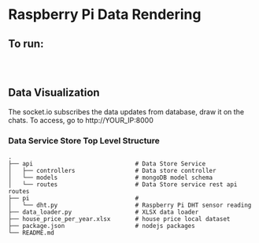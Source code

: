 Raspberry Pi Data Rendering
============================
## To run:
```mongod 
```
```npm install
```
```node server.js
```
## Data Visualization
The socket.io subscribes the data updates from database, draw it on the chats.
To access, go to http://YOUR_IP:8000
### Data Service Store Top Level Structure


    .
    ├── api                             # Data Store Service
    │   ├── controllers                 # Data store controller
    │   └── models                      # mongoDB model schema 
    │   └── routes                      # Data Store service rest api routes
    ├── pi                              # 
    │   └── dht.py                      # Raspberry Pi DHT sensor reading
    ├── data_loader.py                  # XLSX data loader
    ├── house_price_per_year.xlsx       # house price local dataset
    ├── package.json                    # nodejs packages
    └── README.md
